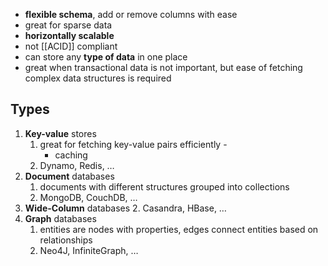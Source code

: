 - **flexible schema**, add or remove columns with ease
- great for sparse data
- **horizontally scalable**
- not [[ACID]] compliant
- can store any **type of data** in one place
- great when transactional data is not important, but ease of fetching complex data structures is required


## Types
1. **Key-value** stores
	1. great for fetching key-value pairs efficiently - 
		- caching
	2. Dynamo, Redis, …
3. **Document** databases
	1. documents with different structures grouped into collections
	2. MongoDB, CouchDB, …
4. **Wide-Column** databases
	2. Casandra, HBase,  …
6. **Graph** databases
	1. entities are nodes with properties, edges connect entities based on relationships 
	2. Neo4J, InfiniteGraph, …
